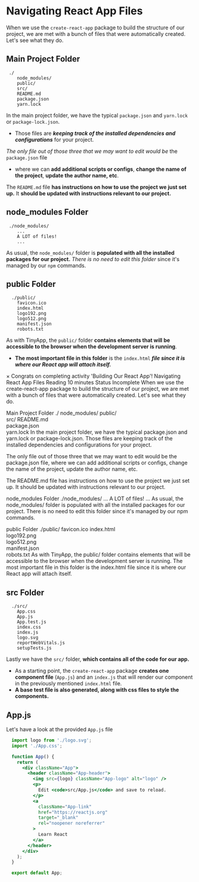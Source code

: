 # Navigating React App Files

When we use the ```create-react-app``` package to build the structure of our project, we are met with a bunch of files that were automatically created. Let's see what they do.

## Main Project Folder
```shell
 ./
    node_modules/ 
    public/  
    src/ 
    README.md  
    package.json  
    yarn.lock
```

In the main project folder, we have the typical ```package.json``` and ```yarn.lock``` or ```package-lock.json```. 
  * Those files are ***keeping track of the installed dependencies and configurations*** for your project.

*The only file out of those three that we may want to edit would be* the ```package.json``` file
  * where we can **add additional scripts or configs**, **change the name of the project**, **update the author name, etc**.

The ```README.md``` file **has instructions on how to use the project we just set up.** It **should be updated with instructions relevant to our project.**

## node_modules Folder

```shell
 ./node_modules/
    ...
    A LOT of files!
    ...
```

As usual, the ```node_modules/``` folder is **populated with all the installed packages for our project.** *There is no need to edit this folder* since it's managed by our ```npm``` commands.

## public Folder
```shell
  ./public/
    favicon.ico
    index.html  
    logo192.png  
    logo512.png  
    manifest.json  
    robots.txt
```
As with TinyApp, the ```public/``` folder **contains elements that will be accessible to the browser when the development server is running**. 
  * **The most important file in this folder** is the ```index.html``` ***file since it is where our React app will attach itself.***


×
Congrats on completing activity 'Building Our React App'!
Navigating React App Files
Reading
10 minutes
 Status
Incomplete
When we use the create-react-app package to build the structure of our project, we are met with a bunch of files that were automatically created. Let's see what they do.

Main Project Folder
  ./
    node_modules/ 
    public/  
    src/ 
    README.md  
    package.json  
    yarn.lock
In the main project folder, we have the typical package.json and yarn.lock or package-lock.json. Those files are keeping track of the installed dependencies and configurations for your project.

The only file out of those three that we may want to edit would be the package.json file, where we can add additional scripts or configs, change the name of the project, update the author name, etc.

The README.md file has instructions on how to use the project we just set up. It should be updated with instructions relevant to our project.

node_modules Folder
  ./node_modules/
    ...
    A LOT of files!
    ...
As usual, the node_modules/ folder is populated with all the installed packages for our project. There is no need to edit this folder since it's managed by our npm commands.

public Folder
  ./public/
    favicon.ico
    index.html  
    logo192.png  
    logo512.png  
    manifest.json  
    robots.txt
As with TinyApp, the public/ folder contains elements that will be accessible to the browser when the development server is running. The most important file in this folder is the index.html file since it is where our React app will attach itself.

## src Folder
```shell
  ./src/
    App.css  
    App.js  
    App.test.js  
    index.css  
    index.js  
    logo.svg  
    reportWebVitals.js  
    setupTests.js
```

Lastly we have the ```src/``` folder, **which contains all of the code for our app.**
  * As a starting point, the ```create-react-app``` package **creates one component file** (```App.js```) and an ```index.js``` that will render our component in the previously mentioned ```index.html``` file.
  * **A base test file is also generated, along with css files to style the components.**

## App.js
Let's have a look at the provided ```App.js``` file
```jsx
  import logo from './logo.svg';
  import './App.css';

  function App() {
    return (
      <div className="App">
        <header className="App-header">
          <img src={logo} className="App-logo" alt="logo" />
          <p>
            Edit <code>src/App.js</code> and save to reload.
          </p>
          <a
            className="App-link"
            href="https://reactjs.org"
            target="_blank"
            rel="noopener noreferrer"
          >
            Learn React
          </a>
        </header>
      </div>
    );
  }

  export default App;
```
